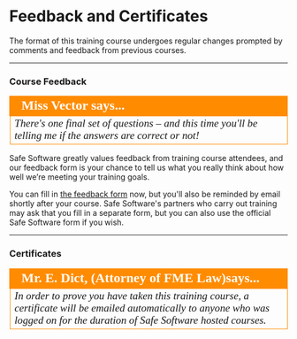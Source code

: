 # Feedback and Certificates #

The format of this training course undergoes regular changes prompted by comments and feedback from previous courses.

---

### Course Feedback ###

<!--Person X Says Section-->

<table style="border-spacing: 0px">
<tr>
<td style="vertical-align:middle;background-color:darkorange;border: 2px solid darkorange">
<i class="fa fa-quote-left fa-lg fa-pull-left fa-fw" style="color:white;padding-right: 12px;vertical-align:text-top"></i>
<span style="color:white;font-size:x-large;font-weight: bold;font-family:serif">Miss Vector says...</span>
</td>
</tr>

<tr>
<td style="border: 1px solid darkorange">
<span style="font-family:serif; font-style:italic; font-size:larger">
There's one final set of questions – and this time you'll be telling me if the answers are correct or not!
</span>
</td>
</tr>
</table>

Safe Software greatly values feedback from training course attendees, and our feedback form is your chance to tell us what you really think about how well we’re meeting your training goals.

You can fill in [the feedback form](https://www.surveymonkey.com/r/fmetraining) now, but you'll also be reminded by email shortly after your course. Safe Software's partners who carry out training may ask that you fill in a separate form, but you can also use the official Safe Software form if you wish.  

---

### Certificates ###

<!--Person X Says Section-->

<table style="border-spacing: 0px">
<tr>
<td style="vertical-align:middle;background-color:darkorange;border: 2px solid darkorange">
<i class="fa fa-quote-left fa-lg fa-pull-left fa-fw" style="color:white;padding-right: 12px;vertical-align:text-top"></i>
<span style="color:white;font-size:x-large;font-weight: bold;font-family:serif">Mr. E. Dict, (Attorney of FME Law)says...</span>
</td>
</tr>

<tr>
<td style="border: 1px solid darkorange">
<span style="font-family:serif; font-style:italic; font-size:larger">
In order to prove you have taken this training course, a certificate will be emailed automatically to anyone who was logged on for the duration of Safe Software hosted courses.
</span>
</td>
</tr>
</table>
